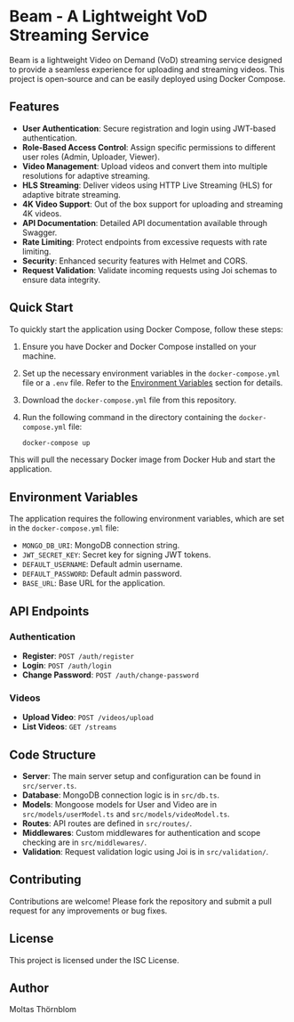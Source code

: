 # Beam - A Lightweight VoD Streaming Service

Beam is a lightweight Video on Demand (VoD) streaming service designed to provide a seamless experience for uploading and streaming videos. This project is open-source and can be easily deployed using Docker Compose.

## Features

- **User Authentication**: Secure registration and login using JWT-based authentication.
- **Role-Based Access Control**: Assign specific permissions to different user roles (Admin, Uploader, Viewer).
- **Video Management**: Upload videos and convert them into multiple resolutions for adaptive streaming.
- **HLS Streaming**: Deliver videos using HTTP Live Streaming (HLS) for adaptive bitrate streaming.
- **4K Video Support**: Out of the box support for uploading and streaming 4K videos.
- **API Documentation**: Detailed API documentation available through Swagger.
- **Rate Limiting**: Protect endpoints from excessive requests with rate limiting.
- **Security**: Enhanced security features with Helmet and CORS.
- **Request Validation**: Validate incoming requests using Joi schemas to ensure data integrity.

## Quick Start

To quickly start the application using Docker Compose, follow these steps:

1. Ensure you have Docker and Docker Compose installed on your machine.
2. Set up the necessary environment variables in the `docker-compose.yml` file or a `.env` file. Refer to the [Environment Variables](#environment-variables) section for details.
3. Download the `docker-compose.yml` file from this repository.
4. Run the following command in the directory containing the `docker-compose.yml` file:

   ```bash
   docker-compose up
   ```

This will pull the necessary Docker image from Docker Hub and start the application.

## Environment Variables

The application requires the following environment variables, which are set in the `docker-compose.yml` file:

- `MONGO_DB_URI`: MongoDB connection string.
- `JWT_SECRET_KEY`: Secret key for signing JWT tokens.
- `DEFAULT_USERNAME`: Default admin username.
- `DEFAULT_PASSWORD`: Default admin password.
- `BASE_URL`: Base URL for the application.

## API Endpoints

### Authentication

- **Register**: `POST /auth/register`
- **Login**: `POST /auth/login`
- **Change Password**: `POST /auth/change-password`

### Videos

- **Upload Video**: `POST /videos/upload`
- **List Videos**: `GET /streams`

## Code Structure

- **Server**: The main server setup and configuration can be found in `src/server.ts`.
- **Database**: MongoDB connection logic is in `src/db.ts`.
- **Models**: Mongoose models for User and Video are in `src/models/userModel.ts` and `src/models/videoModel.ts`.
- **Routes**: API routes are defined in `src/routes/`.
- **Middlewares**: Custom middlewares for authentication and scope checking are in `src/middlewares/`.
- **Validation**: Request validation logic using Joi is in `src/validation/`.

## Contributing

Contributions are welcome! Please fork the repository and submit a pull request for any improvements or bug fixes.

## License

This project is licensed under the ISC License.

## Author

Moltas Thörnblom
